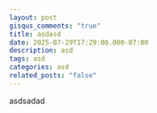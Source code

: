 ```yaml
---
layout: post
gisqus_comments: "true"
title: asdasd
date: 2025-07-29T17:29:00.000-07:00
description: asd
tags: asd
categories: asd
related_posts: "false"
---
```

asdsadad
